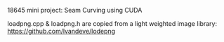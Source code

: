 18645 mini project: Seam Curving using CUDA

loadpng.cpp & loadpng.h are copied from a light weighted image library: https://github.com/lvandeve/lodepng
